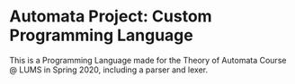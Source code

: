 
# Automata Project: Custom Programming Language

This is a Programming Language made for the Theory of Automata Course @ LUMS in Spring 2020, including a parser and lexer.
